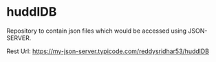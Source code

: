 # huddlDB

Repository to contain json files which would be accessed 
using JSON-SERVER.

Rest Url: https://my-json-server.typicode.com/reddysridhar53/huddlDB